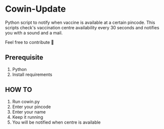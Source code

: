 # Cowin-Update
Python script to notify when vaccine is available at a certain pincode.
This scripts check's vaccination centre availability every 30 seconds and notifies you with a sound and a mail.

Feel free to contribute :wave:

## Prerequisite
1) Python
2) Install requirements 

## HOW TO
1) Run cowin.py
2) Enter your pincode
3) Enter your name
4) Keep it running
5) You will be notified when centre is available
